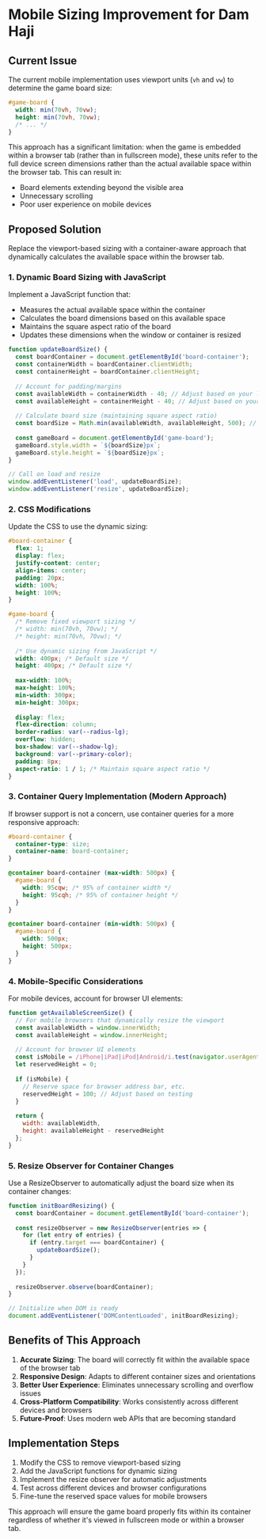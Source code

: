 # Mobile Sizing Improvement for Dam Haji

## Current Issue

The current mobile implementation uses viewport units (`vh` and `vw`) to determine the game board size:

```css
#game-board {
  width: min(70vh, 70vw);
  height: min(70vh, 70vw);
  /* ... */
}
```

This approach has a significant limitation: when the game is embedded within a browser tab (rather than in fullscreen mode), these units refer to the full device screen dimensions rather than the actual available space within the browser tab. This can result in:
- Board elements extending beyond the visible area
- Unnecessary scrolling
- Poor user experience on mobile devices

## Proposed Solution

Replace the viewport-based sizing with a container-aware approach that dynamically calculates the available space within the browser tab.

### 1. Dynamic Board Sizing with JavaScript

Implement a JavaScript function that:
- Measures the actual available space within the container
- Calculates the board dimensions based on this available space
- Maintains the square aspect ratio of the board
- Updates these dimensions when the window or container is resized

```javascript
function updateBoardSize() {
  const boardContainer = document.getElementById('board-container');
  const containerWidth = boardContainer.clientWidth;
  const containerHeight = boardContainer.clientHeight;
  
  // Account for padding/margins
  const availableWidth = containerWidth - 40; // Adjust based on your layout
  const availableHeight = containerHeight - 40; // Adjust based on your layout
  
  // Calculate board size (maintaining square aspect ratio)
  const boardSize = Math.min(availableWidth, availableHeight, 500); // 500px max size
  
  const gameBoard = document.getElementById('game-board');
  gameBoard.style.width = `${boardSize}px`;
  gameBoard.style.height = `${boardSize}px`;
}

// Call on load and resize
window.addEventListener('load', updateBoardSize);
window.addEventListener('resize', updateBoardSize);
```

### 2. CSS Modifications

Update the CSS to use the dynamic sizing:

```css
#board-container {
  flex: 1;
  display: flex;
  justify-content: center;
  align-items: center;
  padding: 20px;
  width: 100%;
  height: 100%;
}

#game-board {
  /* Remove fixed viewport sizing */
  /* width: min(70vh, 70vw); */
  /* height: min(70vh, 70vw); */
  
  /* Use dynamic sizing from JavaScript */
  width: 400px; /* Default size */
  height: 400px; /* Default size */
  
  max-width: 100%;
  max-height: 100%;
  min-width: 300px;
  min-height: 300px;
  
  display: flex;
  flex-direction: column;
  border-radius: var(--radius-lg);
  overflow: hidden;
  box-shadow: var(--shadow-lg);
  background: var(--primary-color);
  padding: 8px;
  aspect-ratio: 1 / 1; /* Maintain square aspect ratio */
}
```

### 3. Container Query Implementation (Modern Approach)

If browser support is not a concern, use container queries for a more responsive approach:

```css
#board-container {
  container-type: size;
  container-name: board-container;
}

@container board-container (max-width: 500px) {
  #game-board {
    width: 95cqw; /* 95% of container width */
    height: 95cqh; /* 95% of container height */
  }
}

@container board-container (min-width: 500px) {
  #game-board {
    width: 500px;
    height: 500px;
  }
}
```

### 4. Mobile-Specific Considerations

For mobile devices, account for browser UI elements:

```javascript
function getAvailableScreenSize() {
  // For mobile browsers that dynamically resize the viewport
  const availableWidth = window.innerWidth;
  const availableHeight = window.innerHeight;
  
  // Account for browser UI elements
  const isMobile = /iPhone|iPad|iPod|Android/i.test(navigator.userAgent);
  let reservedHeight = 0;
  
  if (isMobile) {
    // Reserve space for browser address bar, etc.
    reservedHeight = 100; // Adjust based on testing
  }
  
  return {
    width: availableWidth,
    height: availableHeight - reservedHeight
  };
}
```

### 5. Resize Observer for Container Changes

Use a ResizeObserver to automatically adjust the board size when its container changes:

```javascript
function initBoardResizing() {
  const boardContainer = document.getElementById('board-container');
  
  const resizeObserver = new ResizeObserver(entries => {
    for (let entry of entries) {
      if (entry.target === boardContainer) {
        updateBoardSize();
      }
    }
  });
  
  resizeObserver.observe(boardContainer);
}

// Initialize when DOM is ready
document.addEventListener('DOMContentLoaded', initBoardResizing);
```

## Benefits of This Approach

1. **Accurate Sizing**: The board will correctly fit within the available space of the browser tab
2. **Responsive Design**: Adapts to different container sizes and orientations
3. **Better User Experience**: Eliminates unnecessary scrolling and overflow issues
4. **Cross-Platform Compatibility**: Works consistently across different devices and browsers
5. **Future-Proof**: Uses modern web APIs that are becoming standard

## Implementation Steps

1. Modify the CSS to remove viewport-based sizing
2. Add the JavaScript functions for dynamic sizing
3. Implement the resize observer for automatic adjustments
4. Test across different devices and browser configurations
5. Fine-tune the reserved space values for mobile browsers

This approach will ensure the game board properly fits within its container regardless of whether it's viewed in fullscreen mode or within a browser tab.